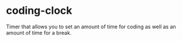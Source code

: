 # coding-clock
Timer that allows you to set an amount of time for coding as well as an amount of time for a break.

